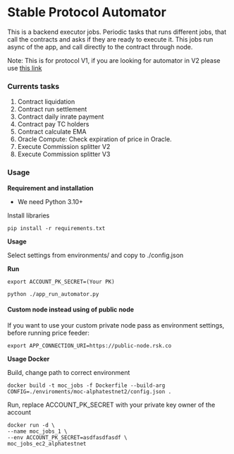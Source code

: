 # Stable Protocol Automator

This is a backend executor jobs. Periodic tasks that runs different jobs, 
that call the contracts and asks if they are ready to execute it. This jobs 
run async of the app, and call directly to the contract through node. 

Note: This is for protocol V1, if you are looking for automator in V2 please use 
[this link ](https://github.com/money-on-chain/stable-protocol-automator-v2)


### Currents tasks

 1. Contract liquidation
 2. Contract run settlement
 3. Contract daily inrate payment
 4. Contract pay TC holders
 5. Contract calculate EMA
 6. Oracle Compute: Check expiration of price in Oracle.
 7. Execute Commission splitter V2
 8. Execute Commission splitter V3
 
 
### Usage

**Requirement and installation**
 
*  We need Python 3.10+

Install libraries

`pip install -r requirements.txt`

**Usage**

Select settings from environments/ and copy to ./config.json 

**Run**

`export ACCOUNT_PK_SECRET=(Your PK)`

`python ./app_run_automator.py `

#### Custom node instead using of public node

If you want to use your custom private node pass as environment settings, before running price feeder:

`export APP_CONNECTION_URI=https://public-node.rsk.co`


**Usage Docker**

Build, change path to correct environment

```
docker build -t moc_jobs -f Dockerfile --build-arg CONFIG=./enviroments/moc-alphatestnet2/config.json .
```

Run, replace ACCOUNT_PK_SECRET  with your private key owner of the account

```
docker run -d \
--name moc_jobs_1 \
--env ACCOUNT_PK_SECRET=asdfasdfasdf \
moc_jobs_ec2_alphatestnet
```
